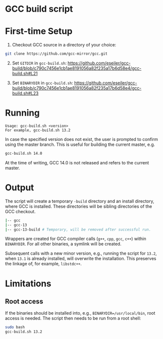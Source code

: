 # GCC build script

# First-time Setup

1. Checkout GCC source in a directory of your choice:
```bash
git clone https://github.com/gcc-mirror/gcc.git
```

2. Set `GITDIR` in `gcc-build.sh`:
https://github.com/eseiler/gcc-build/blob/c790c7456e1cb1ae8191056a82f235a17b6d58e4/gcc-build.sh#L21

3. Set `BINARYDIR` in `gcc-build.sh`:
https://github.com/eseiler/gcc-build/blob/c790c7456e1cb1ae8191056a82f235a17b6d58e4/gcc-build.sh#L23

# Running

```
Usage: gcc-build.sh <version>
For example, gcc-build.sh 13.2
```

In case the specified version does not exist, the user is prompted to confirm using the master branch.
This is useful for building the current master, e.g.
```bash
gcc-build.sh 14.0
```
At the time of writing, GCC 14.0 is not released and refers to the current master.

# Output

The script will create a temporary `-build` directory and an install directory, where GCC is installed.
These directories will be sibling directories of the GCC checkout.
```bash
|-- gcc
|-- gcc-13
|-- gcc-13-build # Temporary, will be removed after successful run.
```

Wrappers are created for GCC compiler calls (`g++`, `cpp`, `gcc`, `c++`) within `BINARYDIR`.
For all other binaries, a symlink will be created.

Subsequent calls with a new minor version, e.g., running the script for `13.2`, when `13.1` is already installed,
will overwrite the installation. This preserves the linkage of, for example, `libstdc++`.

# Limitations

## Root access

If the binaries should be installed into, e.g., `BINARYDIR=/usr/local/bin`, root access is needed.
The script then needs to be run from a root shell:
```bash
sudo bash
gcc-build.sh 13.2
```
